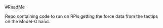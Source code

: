 #ReadMe

Repo containing code to run on RPis getting the force data from the tactips on the Model-O hand.

